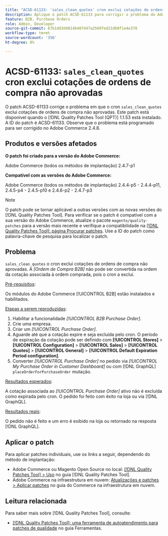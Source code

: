 ```yaml
---
title: "ACSD-61133: 'sales_clean_quotes' cron exclui cotações de ordens de compra não aprovadas"
description: Aplique o patch ACSD-61133 para corrigir o problema do Adobe Commerce em que "sales_clean_quotes" cron exclui cotações de ordens de compra não aprovadas.
feature: B2B, Purchase Orders
role: Admin, Developer
source-git-commit: 67b1dd3d4814b487d47a25697ed21d60f1e4e378
workflow-type: tm+mt
source-wordcount: '356'
ht-degree: 0%

---
```


# ACSD-61133: `sales_clean_quotes` cron exclui cotações de ordens de compra não aprovadas

O patch ACSD-61133 corrige o problema em que o cron `sales_clean_quotes` exclui cotações de ordens de compra não aprovadas. Este patch está disponível quando o [!DNL Quality Patches Tool (QPT)] 1.1.53 está instalado. A ID do patch é ACSD-61133. Observe que o problema está programado para ser corrigido no Adobe Commerce 2.4.8.

## Produtos e versões afetados

**O patch foi criado para a versão do Adobe Commerce:**

Adobe Commerce (todos os métodos de implantação) 2.4.7-p1

**Compatível com as versões do Adobe Commerce:**

Adobe Commerce (todos os métodos de implantação) 2.4.4-p5 - 2.4.4-p11, 2.4.5-p4 - 2.4.5-p10 e 2.4.6-p2 - 2.4.7-p3

>[!NOTE]
>
>O patch pode se tornar aplicável a outras versões com as novas versões do [!DNL Quality Patches Tool]. Para verificar se o patch é compatível com a sua versão do Adobe Commerce, atualize o pacote `magento/quality-patches` para a versão mais recente e verifique a compatibilidade na [[!DNL Quality Patches Tool]: página Procurar patches](https://experienceleague.adobe.com/tools/commerce-quality-patches/index.html?lang=pt-BR). Use a ID do patch como palavra-chave de pesquisa para localizar o patch.

## Problema

`sales_clean_quotes` o cron exclui cotações de ordens de compra não aprovadas. A *[Ordem de Compra B2B]* não pode ser convertida na ordem da cotação associada à ordem comprada, pois o cron a exclui.

<u>Pré-requisitos</u>:

Os módulos do Adobe Commerce [!UICONTROL B2B] estão instalados e habilitados.

<u>Etapas a serem reproduzidas</u>:

1. Habilitar a funcionalidade *[!UICONTROL B2B Purchase Order]*.
1. Crie uma empresa.
1. Criar um *[!UICONTROL Purchase Order]*.
1. Aguarde até que a cotação expire e seja excluída pelo cron. O período de expiração da cotação pode ser definido com **[!UICONTROL Stores]** > **[!UICONTROL Configuration]** > **[!UICONTROL Sales]** > **[!UICONTROL Quotes]** > **[!UICONTROL General]** > **[!UICONTROL Default Expiration Period configuration]**.
1. Converter *[!UICONTROL Purchase Order]* no pedido via *[!UICONTROL My Purchase Order in Customer Dashboard]* ou com [!DNL GraphQL] `placeOrderForPurchaseOrder` mutação.

<u>Resultados esperados</u>:

A cotação associada ao *[!UICONTROL Purchase Order]* ativo não é excluída como expirada pelo cron. O pedido foi feito com êxito na loja ou via [!DNL GraphQL].

<u>Resultados reais</u>:

O pedido não é feito e um erro é exibido na loja ou retornado na resposta [!DNL GraphQL].

## Aplicar o patch

Para aplicar patches individuais, use os links a seguir, dependendo do método de implantação:

* Adobe Commerce ou Magento Open Source no local: [[!DNL Quality Patches Tool] > Uso](/help/tools/quality-patches-tool/usage.md) no guia [!DNL Quality Patches Tool].
* Adobe Commerce na infraestrutura em nuvem: [Atualizações e patches > Aplicar patches](https://experienceleague.adobe.com/docs/commerce-cloud-service/user-guide/develop/upgrade/apply-patches.html?lang=pt-BR) no guia do Commerce na infraestrutura em nuvem.

## Leitura relacionada

Para saber mais sobre [!DNL Quality Patches Tool], consulte:

* [[!DNL Quality Patches Tool]: uma ferramenta de autoatendimento para patches de qualidade](/help/tools/quality-patches-tool/quality-patches-tool-to-self-serve-quality-patches.md) no guia Ferramentas.
